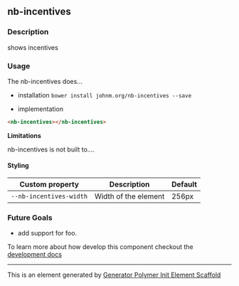 ## nb-incentives

### Description

shows incentives

### Usage

The nb-incentives does...

- installation
    `bower install johnm.org/nb-incentives --save`

- implementation
```html
<nb-incentives></nb-incentives>
```

**Limitations**

nb-incentives is not built to....

#### Styling

Custom property                  | Description                            | Default
---------------------------------|----------------------------------------|--------------------
`--nb-incentives-width`     | Width of the element                   | 256px


### Future Goals

- add support for foo.

To learn more about how develop this component checkout the [development docs](/development-docs.md)

----

This is an element generated by [Generator Polymer Init Element Scaffold](https://github.com/photoshelter/generator-polymer-init-element-scaffold)
